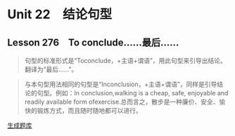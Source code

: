 ﻿ # Unit 22　结论句型
 ## Lesson 276　To conclude……最后……
 
> 句型的标准形式是“Toconclude，+主语+谓语”，用此句型来引导出结论。翻译为“最后……”。

> 与本句型用法相同的句型是“Inconclusion，+主语+谓语”，同样是引导结论的句型。例如：In conclusion,walking is a cheap, safe, enjoyable and readily available form ofexercise.总而言之，散步是一种廉价、安全、愉快的锻炼方式，而且随时随地都可以进行。


 [生成题库](./question/f276.json)